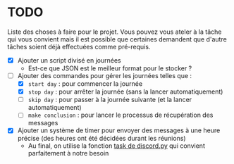 # TODO

Liste des choses à faire pour le projet. Vous pouvez vous ateler à la tâche qui vous convient mais il est possible que certaines demandent que d'autre tâches soient déjà effectuées comme pré-requis.

- [x] Ajouter un script divisé en journées
  - Est-ce que JSON est le meilleur format pour le stocker ?
- [ ] Ajouter des commandes pour gérer les journées telles que :
  - [x] `start day` : pour commencer la journée
  - [x] `stop day` : pour arrêter la journée (sans la lancer automatiquement)
  - [ ] `skip day` : pour passer à la journée suivante (et la lancer automatiquement)
  - [ ] `make conclusion` : pour lancer le processus de récupération des messages
- [x] Ajouter un système de timer pour envoyer des messages à une heure précise (des heures ont été décidées durant les réunions)
  - Au final, on utilise la fonction [task de discord.py](https://discordpy.readthedocs.io/en/stable/ext/tasks/index.html) qui convient parfaitement à notre besoin